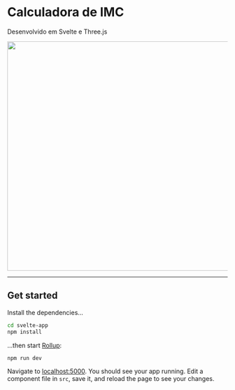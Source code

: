 # Calculadora de IMC

Desenvolvido em Svelte e Three.js

<img src="https://i.imgur.com/cnpbcrD.jpg" width="524"/>

---

## Get started

Install the dependencies...

```bash
cd svelte-app
npm install
```

...then start [Rollup](https://rollupjs.org):

```bash
npm run dev
```

Navigate to [localhost:5000](http://localhost:5000). You should see your app running. Edit a component file in `src`, save it, and reload the page to see your changes.